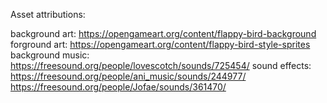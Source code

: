 Asset attributions:

background art: https://opengameart.org/content/flappy-bird-background
forground art: https://opengameart.org/content/flappy-bird-style-sprites
background music: https://freesound.org/people/lovescotch/sounds/725454/
sound effects:
    https://freesound.org/people/ani_music/sounds/244977/
    https://freesound.org/people/Jofae/sounds/361470/
